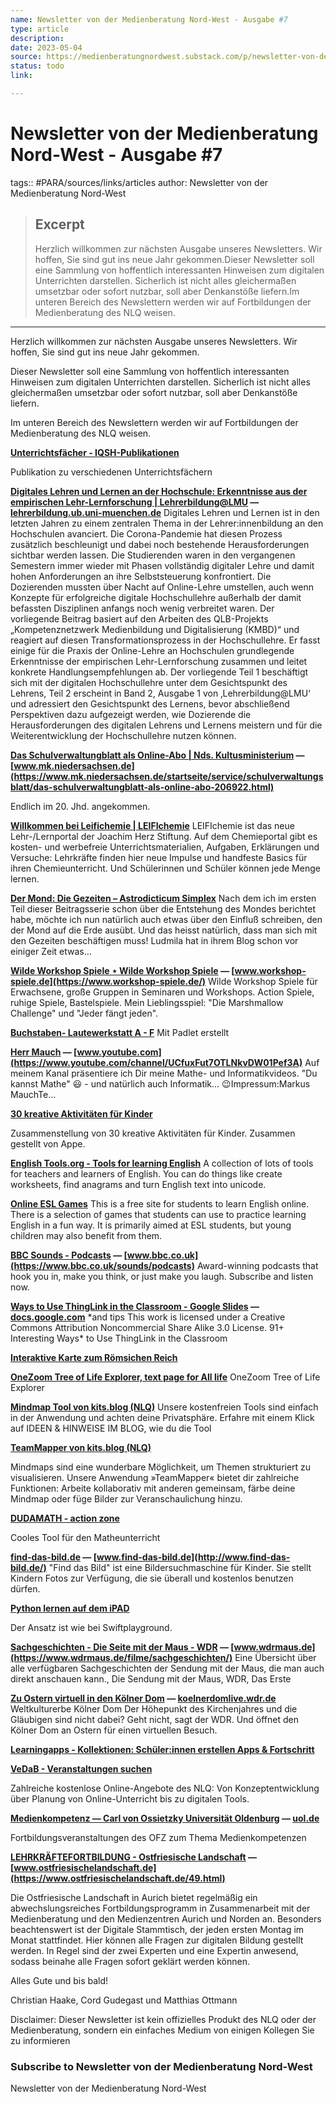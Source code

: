 ```yaml
---
name: Newsletter von der Medienberatung Nord-West - Ausgabe #7
type: article
description:
date: 2023-05-04
source: https://medienberatungnordwest.substack.com/p/newsletter-von-der-medienberatung-nord-west-ausgabe-7-912755
status: todo
link:

---
```


# Newsletter von der Medienberatung Nord-West - Ausgabe #7
tags:: #PARA/sources/links/articles
author: Newsletter von der Medienberatung Nord-West

> ## Excerpt
> Herzlich willkommen zur nächsten Ausgabe unseres Newsletters. Wir hoffen, Sie sind gut ins neue Jahr gekommen.Dieser Newsletter soll eine Sammlung von hoffentlich interessanten Hinweisen zum digitalen Unterrichten darstellen. Sicherlich ist nicht alles gleichermaßen umsetzbar oder sofort nutzbar, soll aber Denkanstöße liefern.Im unteren Bereich des Newslettern werden wir auf Fortbildungen der Medienberatung des NLQ weisen.

---
Herzlich willkommen zur nächsten Ausgabe unseres Newsletters. Wir hoffen, Sie sind gut ins neue Jahr gekommen.

Dieser Newsletter soll eine Sammlung von hoffentlich interessanten Hinweisen zum digitalen Unterrichten darstellen. Sicherlich ist nicht alles gleichermaßen umsetzbar oder sofort nutzbar, soll aber Denkanstöße liefern.

Im unteren Bereich des Newslettern werden wir auf Fortbildungen der Medienberatung des NLQ weisen.

**[Unterrichtsfächer - IQSH-Publikationen](https://publikationen.iqsh.de/unterrichtsfaecher.html?utm_campaign=Newsletter%20von%20der%20Medienberatung%20Nord-West&utm_medium=email&utm_source=Revue%20newsletter)**

Publikation zu verschiedenen Unterrichtsfächern

**[Digitales Lehren und Lernen an der Hochschule: Erkenntnisse aus der empirischen Lehr-Lernforschung | Lehrerbildung@LMU](https://lehrerbildung.ub.uni-muenchen.de/lehrerbildung/article/view/23?utm_campaign=Newsletter%20von%20der%20Medienberatung%20Nord-West&utm_medium=email&utm_source=Revue%20newsletter) — [lehrerbildung.ub.uni-muenchen.de](https://lehrerbildung.ub.uni-muenchen.de/lehrerbildung/article/view/23)** Digitales Lehren und Lernen ist in den letzten Jahren zu einem zentralen Thema in der Lehrer:innenbildung an den Hochschulen avanciert. Die Corona-Pandemie hat diesen Prozess zusätzlich beschleunigt und dabei noch bestehende Herausforderungen sichtbar werden lassen. Die Studierenden waren in den vergangenen Semestern immer wieder mit Phasen vollständig digitaler Lehre und damit hohen Anforderungen an ihre Selbststeuerung konfrontiert. Die Dozierenden mussten über Nacht auf Online-Lehre umstellen, auch wenn Konzepte für erfolgreiche digitale Hochschullehre außerhalb der damit befassten Disziplinen anfangs noch wenig verbreitet waren. Der vorliegende Beitrag basiert auf den Arbeiten des QLB-Projekts „Kompetenznetzwerk Medienbildung und Digitalisierung (KMBD)“ und reagiert auf diesen Transformationsprozess in der Hochschullehre. Er fasst einige für die Praxis der Online-Lehre an Hochschulen grundlegende Erkenntnisse der empirischen Lehr-Lernforschung zusammen und leitet konkrete Handlungsempfehlungen ab. Der vorliegende Teil 1 beschäftigt sich mit der digitalen Hochschullehre unter dem Gesichtspunkt des Lehrens, Teil 2 erscheint in Band 2, Ausgabe 1 von ‚Lehrerbildung@LMU‘ und adressiert den Gesichtspunkt des Lernens, bevor abschließend Perspektiven dazu aufgezeigt werden, wie Dozierende die Herausforderungen des digitalen Lehrens und Lernens meistern und für die Weiterentwicklung der Hochschullehre nutzen können.

**[Das Schulverwaltungblatt als Online-Abo | Nds. Kultusministerium](https://www.mk.niedersachsen.de/startseite/service/schulverwaltungsblatt/das-schulverwaltungblatt-als-online-abo-206922.html?utm_campaign=Newsletter%20von%20der%20Medienberatung%20Nord-West&utm_medium=email&utm_source=Revue%20newsletter) — [www.mk.niedersachsen.de](https://www.mk.niedersachsen.de/startseite/service/schulverwaltungsblatt/das-schulverwaltungblatt-als-online-abo-206922.html)**

Endlich im 20. Jhd. angekommen.

**[Willkommen bei Leifichemie | LEIFIchemie](https://www.leifichemie.de/?utm_campaign=Newsletter%20von%20der%20Medienberatung%20Nord-West&utm_medium=email&utm_source=Revue%20newsletter)** LEIFIchemie ist das neue Lehr-/Lernportal der Joachim Herz Stiftung. Auf dem Chemieportal gibt es kosten- und werbefreie Unterrichtsmaterialien, Aufgaben, Erklärungen und Versuche: Lehrkräfte finden hier neue Impulse und handfeste Basics für ihren Chemieunterricht. Und Schülerinnen und Schüler können jede Menge lernen. 

**[Der Mond: Die Gezeiten – Astrodicticum Simplex](https://scienceblogs.de/astrodicticum-simplex/2008/05/07/der-mond-die-gezeiten/?utm_campaign=Newsletter%20von%20der%20Medienberatung%20Nord-West&utm_medium=email&utm_source=Revue%20newsletter)** Nach dem ich im ersten Teil dieser Beitragsserie schon über die Entstehung des Mondes berichtet habe, möchte ich nun natürlich auch etwas über den Einfluß schreiben, den der Mond auf die Erde ausübt. Und das heisst natürlich, dass man sich mit den Gezeiten beschäftigen muss! Ludmila hat in ihrem Blog schon vor einiger Zeit etwas…

**[Wilde Workshop Spiele ⋆ Wilde Workshop Spiele](https://www.workshop-spiele.de/?utm_campaign=Newsletter%20von%20der%20Medienberatung%20Nord-West&utm_medium=email&utm_source=Revue%20newsletter) — [www.workshop-spiele.de](https://www.workshop-spiele.de/)** Wilde Workshop Spiele für Erwachsene, große Gruppen in Seminaren und Workshops. Action Spiele, ruhige Spiele, Bastelspiele. Mein Lieblingsspiel: "Die Marshmallow Challenge" und "Jeder fängt jeden".

**[Buchstaben- Lautewerkstatt A - F](https://padlet.com/christianestricker/rj438iacr3d4lveq?utm_campaign=Newsletter%20von%20der%20Medienberatung%20Nord-West&utm_medium=email&utm_source=Revue%20newsletter)** Mit Padlet erstellt

**[Herr Mauch](https://www.youtube.com/channel/UCfuxFut7OTLNkvDW01Pef3A?utm_campaign=Newsletter%20von%20der%20Medienberatung%20Nord-West&utm_medium=email&utm_source=Revue%20newsletter) — [www.youtube.com](https://www.youtube.com/channel/UCfuxFut7OTLNkvDW01Pef3A)** Auf meinem Kanal präsentiere ich Dir meine Mathe- und Informatikvideos. "Du kannst Mathe" 😃 - und natürlich auch Informatik... 😉Impressum:Markus MauchTe...

**[30 kreative Aktivitäten für Kinder](https://education-static.apple.com/geo/de/education/2020/creativity-for-kids/activities.pdf?utm_campaign=Newsletter%20von%20der%20Medienberatung%20Nord-West&utm_medium=email&utm_source=Revue%20newsletter)**

Zusammenstellung von 30 kreative Aktivitäten für Kinder. Zusammen gestellt von Appe.

**[English Tools.org - Tools for learning English](https://www.englishtools.org/en?utm_campaign=Newsletter%20von%20der%20Medienberatung%20Nord-West&utm_medium=email&utm_source=Revue%20newsletter)** A collection of lots of tools for teachers and learners of English. You can do things like create worksheets, find anagrams and turn English text into unicode.

**[Online ESL Games](https://www.gamestolearnenglish.com/?utm_campaign=Newsletter%20von%20der%20Medienberatung%20Nord-West&utm_medium=email&utm_source=Revue%20newsletter)** This is a free site for students to learn English online. There is a selection of games that students can use to practice learning English in a fun way. It is primarily aimed at ESL students, but young children may also benefit from them.

**[BBC Sounds - Podcasts](https://www.bbc.co.uk/sounds/podcasts?utm_campaign=Newsletter%20von%20der%20Medienberatung%20Nord-West&utm_medium=email&utm_source=Revue%20newsletter) — [www.bbc.co.uk](https://www.bbc.co.uk/sounds/podcasts)** Award-winning podcasts that hook you in, make you think, or just make you laugh. Subscribe and listen now.

**[Ways to Use ThingLink in the Classroom - Google Slides](https://docs.google.com/presentation/d/1I7PkBK-Hz4SHiMgCFD7dBv-RhtIfI2sP2bvRDLeUkb0/edit?utm_campaign=Newsletter%20von%20der%20Medienberatung%20Nord-West&utm_medium=email&utm_source=Revue%20newsletter#slide=id.g2a082feb2_211) — [docs.google.com](https://docs.google.com/presentation/d/1I7PkBK-Hz4SHiMgCFD7dBv-RhtIfI2sP2bvRDLeUkb0/edit#slide=id.g2a082feb2_211)** \*and tips This work is licensed under a Creative Commons Attribution Noncommercial Share Alike 3.0 License. 91+ Interesting Ways\* to Use ThingLink in the Classroom

**[Interaktive Karte zum Römsichen Reich](http://histoatlas.org/histoAtlas.html?edit=false&mapId=38&utm_campaign=Newsletter%20von%20der%20Medienberatung%20Nord-West&utm_medium=email&utm_source=Revue%20newsletter)**

**[OneZoom Tree of Life Explorer, text page for All life](https://www.onezoom.org/life/@biota=93302?anim=flight&img=best_any&utm_campaign=Newsletter%20von%20der%20Medienberatung%20Nord-West&utm_medium=email&utm_source=Revue%20newsletter#x248,y1761,w2.2191)** OneZoom Tree of Life Explorer

**[Mindmap Tool von kits.blog (NLQ)](https://kits.blog/tools/?utm_campaign=Newsletter%20von%20der%20Medienberatung%20Nord-West&utm_medium=email&utm_source=Revue%20newsletter)** Unsere kostenfreien Tools sind einfach in der Anwendung und achten deine Privatsphäre. Erfahre mit einem Klick auf IDEEN & HINWEISE IM BLOG, wie du die Tool

**[TeamMapper von kits.blog (NLQ)](https://map.kits.blog/?utm_campaign=Newsletter%20von%20der%20Medienberatung%20Nord-West&utm_medium=email&utm_source=Revue%20newsletter)**

Mindmaps sind eine wunderbare Möglichkeit, um Themen strukturiert zu visualisieren. Unsere Anwendung »TeamMapper« bietet dir zahlreiche Funktionen: Arbeite kollaborativ mit anderen gemeinsam, färbe deine Mindmap oder füge Bilder zur Veranschaulichung hinzu.

**[DUDAMATH - action zone](http://www.dudamath.com/action.html?utm_campaign=Newsletter%20von%20der%20Medienberatung%20Nord-West&utm_medium=email&utm_source=Revue%20newsletter)**

Cooles Tool für den Matheunterricht

**[find-das-bild.de](http://www.find-das-bild.de/?utm_campaign=Newsletter%20von%20der%20Medienberatung%20Nord-West&utm_medium=email&utm_source=Revue%20newsletter) — [www.find-das-bild.de](http://www.find-das-bild.de/)** "Find das Bild" ist eine Bildersuchmaschine für Kinder. Sie stellt Kindern Fotos zur Verfügung, die sie überall und kostenlos benutzen dürfen.

**[Python lernen auf dem iPAD](https://apps.apple.com/us/app/tinkerstellar/id1567374120?uo=4&utm_campaign=Newsletter%20von%20der%20Medienberatung%20Nord-West&utm_medium=email&utm_source=Revue%20newsletter)**

Der Ansatz ist wie bei Swiftplayground.

**[Sachgeschichten - Die Seite mit der Maus - WDR](https://www.wdrmaus.de/filme/sachgeschichten/?utm_campaign=Newsletter%20von%20der%20Medienberatung%20Nord-West&utm_medium=email&utm_source=Revue%20newsletter) — [www.wdrmaus.de](https://www.wdrmaus.de/filme/sachgeschichten/)** Eine Übersicht über alle verfügbaren Sachgeschichten der Sendung mit der Maus, die man auch direkt anschauen kann., Die Sendung mit der Maus, WDR, Das Erste

**[Zu Ostern virtuell in den Kölner Dom](https://koelnerdomlive.wdr.de/?utm_campaign=Newsletter%20von%20der%20Medienberatung%20Nord-West&utm_medium=email&utm_source=Revue%20newsletter) — [koelnerdomlive.wdr.de](https://koelnerdomlive.wdr.de/)** Weltkulturerbe Kölner Dom Der Höhepunkt des Kirchenjahres und die Gläubigen sind nicht dabei? Geht nicht, sagt der WDR. Und öffnet den Kölner Dom an Ostern für einen virtuellen Besuch.

**[Learningapps - Kollektionen: Schüler:innen erstellen Apps & Fortschritt](https://www.youtube.com/watch?utm_campaign=Newsletter%20von%20der%20Medienberatung%20Nord-West&utm_medium=email&utm_source=Revue%20newsletter&v=ioMueOdAS78)**

**[VeDaB - Veranstaltungen suchen](https://vedab.de/veran_suche.php?sachgebiet=&schulform=&such=Medienbildung&utm_campaign=Newsletter%20von%20der%20Medienberatung%20Nord-West&utm_medium=email&utm_source=Revue%20newsletter&veranstalter=)**

Zahlreiche kostenlose Online-Angebote des NLQ: Von Konzeptentwicklung über Planung von Online-Unterricht bis zu digitalen Tools.

**[Medienkompetenz — Carl von Ossietzky Universität Oldenburg](https://uol.de/ofz/fortbildungsangebot/faecheruebergreifende-angebote/medienkompetenz-1?utm_campaign=Newsletter%20von%20der%20Medienberatung%20Nord-West&utm_medium=email&utm_source=Revue%20newsletter) — [uol.de](https://uol.de/ofz/fortbildungsangebot/faecheruebergreifende-angebote/medienkompetenz-1?utm_campaign=Newsletter+von+der+Medienberatung+Nord-West&utm_medium=email&utm_source=Revue+newsletter)**

Fortbildungsveranstaltungen des OFZ zum Thema Medienkompetenzen

**[LEHRKRÄFTEFORTBILDUNG - Ostfriesische Landschaft](https://www.ostfriesischelandschaft.de/49.html?utm_campaign=Newsletter%20von%20der%20Medienberatung%20Nord-West&utm_medium=email&utm_source=Revue%20newsletter) — [www.ostfriesischelandschaft.de](https://www.ostfriesischelandschaft.de/49.html)**

Die Ostfriesische Landschaft in Aurich bietet regelmäßig ein abwechslungsreiches Fortbildungsprogramm in Zusammenarbeit mit der Medienberatung und den Medienzentren Aurich und Norden an. Besonders beachtenswert ist der Digitale Stammtisch, der jeden ersten Montag im Monat stattfindet. Hier können alle Fragen zur digitalen Bildung gestellt werden. In Regel sind der zwei Experten und eine Expertin anwesend, sodass beinahe alle Fragen sofort geklärt werden können.

Alles Gute und bis bald!

Christian Haake, Cord Gudegast und Matthias Ottmann

Disclaimer: Dieser Newsletter ist kein offizielles Produkt des NLQ oder der Medienberatung, sondern ein einfaches Medium von einigen Kollegen Sie zu informieren

### Subscribe to **Newsletter von der Medienberatung Nord-West**

Newsletter von der Medienberatung Nord-West
